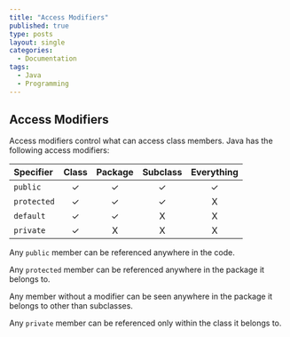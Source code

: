 ```yaml
---
title: "Access Modifiers"
published: true
type: posts
layout: single
categories:
  - Documentation
tags:
  - Java
  - Programming
---
```


## Access Modifiers 

<a name="i"> </a>

Access modifiers control what can access class members. Java has the following access modifiers:

|Specifier|Class|Package|Subclass|Everything|
|:---|:---:|:---:|:---:|:---:|
|`public`|✓|✓|✓|✓|
|`protected`|✓|✓|✓|X|
|`default`|✓|✓|X|X|
|`private`|✓|X|X|X|

Any `public` member can be referenced anywhere in the code.

Any `protected` member can be referenced anywhere in the package it belongs to.

Any member without a modifier can be seen anywhere in the package it belongs to other than subclasses.

Any `private` member can be referenced only within the class it belongs to.
